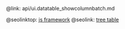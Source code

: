 @link: api/ui.datatable_showcolumnbatch.md

@seolinktop: [js framework](https://webix.com)
@seolink: [tree table](https://webix.com/widget/treetable/)